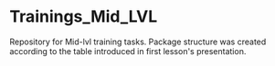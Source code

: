 Trainings_Mid_LVL
======
Repository for Mid-lvl training tasks.
Package structure was created according to the table introduced in first lesson's presentation.